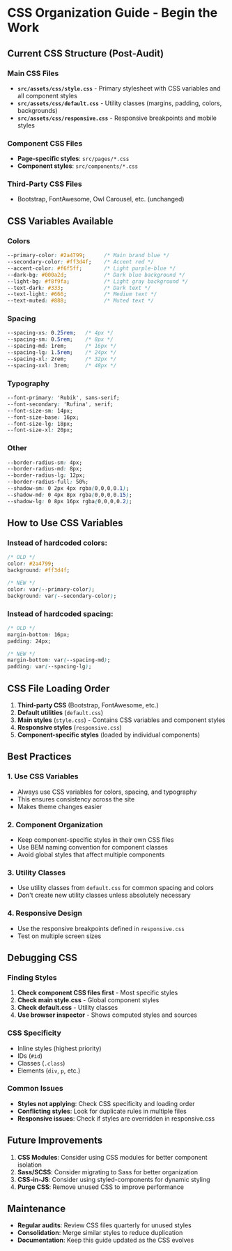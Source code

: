 # CSS Organization Guide - Begin the Work

## Current CSS Structure (Post-Audit)

### Main CSS Files
- **`src/assets/css/style.css`** - Primary stylesheet with CSS variables and all component styles
- **`src/assets/css/default.css`** - Utility classes (margins, padding, colors, backgrounds)
- **`src/assets/css/responsive.css`** - Responsive breakpoints and mobile styles

### Component CSS Files
- **Page-specific styles**: `src/pages/*.css`
- **Component styles**: `src/components/*.css`

### Third-Party CSS Files
- Bootstrap, FontAwesome, Owl Carousel, etc. (unchanged)

## CSS Variables Available

### Colors
```css
--primary-color: #2a4799;      /* Main brand blue */
--secondary-color: #ff3d4f;    /* Accent red */
--accent-color: #f6f5ff;       /* Light purple-blue */
--dark-bg: #000a2d;            /* Dark blue background */
--light-bg: #f8f9fa;           /* Light gray background */
--text-dark: #333;             /* Dark text */
--text-light: #666;            /* Medium text */
--text-muted: #888;            /* Muted text */
```

### Spacing
```css
--spacing-xs: 0.25rem;   /* 4px */
--spacing-sm: 0.5rem;    /* 8px */
--spacing-md: 1rem;      /* 16px */
--spacing-lg: 1.5rem;    /* 24px */
--spacing-xl: 2rem;      /* 32px */
--spacing-xxl: 3rem;     /* 48px */
```

### Typography
```css
--font-primary: 'Rubik', sans-serif;
--font-secondary: 'Rufina', serif;
--font-size-sm: 14px;
--font-size-base: 16px;
--font-size-lg: 18px;
--font-size-xl: 20px;
```

### Other
```css
--border-radius-sm: 4px;
--border-radius-md: 8px;
--border-radius-lg: 12px;
--border-radius-full: 50%;
--shadow-sm: 0 2px 4px rgba(0,0,0,0.1);
--shadow-md: 0 4px 8px rgba(0,0,0,0.15);
--shadow-lg: 0 8px 16px rgba(0,0,0,0.2);
```

## How to Use CSS Variables

### Instead of hardcoded colors:
```css
/* OLD */
color: #2a4799;
background: #ff3d4f;

/* NEW */
color: var(--primary-color);
background: var(--secondary-color);
```

### Instead of hardcoded spacing:
```css
/* OLD */
margin-bottom: 16px;
padding: 24px;

/* NEW */
margin-bottom: var(--spacing-md);
padding: var(--spacing-lg);
```

## CSS File Loading Order

1. **Third-party CSS** (Bootstrap, FontAwesome, etc.)
2. **Default utilities** (`default.css`)
3. **Main styles** (`style.css`) - Contains CSS variables and component styles
4. **Responsive styles** (`responsive.css`)
5. **Component-specific styles** (loaded by individual components)

## Best Practices

### 1. Use CSS Variables
- Always use CSS variables for colors, spacing, and typography
- This ensures consistency across the site
- Makes theme changes easier

### 2. Component Organization
- Keep component-specific styles in their own CSS files
- Use BEM naming convention for component classes
- Avoid global styles that affect multiple components

### 3. Utility Classes
- Use utility classes from `default.css` for common spacing and colors
- Don't create new utility classes unless absolutely necessary

### 4. Responsive Design
- Use the responsive breakpoints defined in `responsive.css`
- Test on multiple screen sizes

## Debugging CSS

### Finding Styles
1. **Check component CSS files first** - Most specific styles
2. **Check main style.css** - Global component styles
3. **Check default.css** - Utility classes
4. **Use browser inspector** - Shows computed styles and sources

### CSS Specificity
- Inline styles (highest priority)
- IDs (`#id`)
- Classes (`.class`)
- Elements (`div`, `p`, etc.)

### Common Issues
- **Styles not applying**: Check CSS specificity and loading order
- **Conflicting styles**: Look for duplicate rules in multiple files
- **Responsive issues**: Check if styles are overridden in responsive.css

## Future Improvements

1. **CSS Modules**: Consider using CSS modules for better component isolation
2. **Sass/SCSS**: Consider migrating to Sass for better organization
3. **CSS-in-JS**: Consider using styled-components for dynamic styling
4. **Purge CSS**: Remove unused CSS to improve performance

## Maintenance

- **Regular audits**: Review CSS files quarterly for unused styles
- **Consolidation**: Merge similar styles to reduce duplication
- **Documentation**: Keep this guide updated as the CSS evolves
